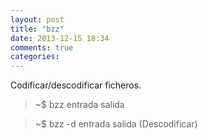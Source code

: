 ```yaml
---
layout: post
title: "bzz"
date: 2013-12-15 18:34
comments: true
categories: 
---
```

Codificar/descodificar ficheros.

>~$ bzz entrada salida

>~$ bzz -d entrada salida (Descodificar)

